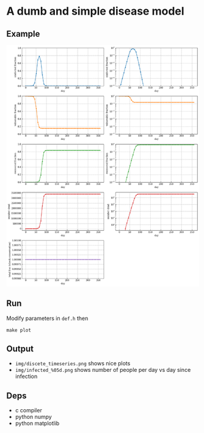 # A dumb and simple disease model

## Example
![Example Image](example.png)

## Run
Modify parameters in `def.h` then
```
make plot
```

## Output
* `img/discete_timeseries.png` shows nice plots
* `img/infected_%05d.png` shows number of people per day vs day since infection

## Deps
* c compiler
* python numpy
* python matplotlib
